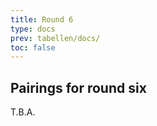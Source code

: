 ```yaml
---
title: Round 6
type: docs
prev: tabellen/docs/
toc: false
---
```


## Pairings for round six


T.B.A.